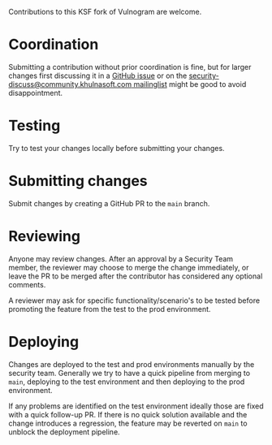 Contributions to this KSF fork of Vulnogram are welcome.

# Coordination

Submitting a contribution without prior coordination is fine, but for larger
changes first discussing it in a [GitHub issue](https://github.com/khulnasoft/security-vulnogram)
or on the [security-discuss@community.khulnasoft.com mailinglist](https://www.khulnasoft.com/foundation/mailinglists.html)
might be good to avoid disappointment.

# Testing

Try to test your changes locally before submitting your changes.

# Submitting changes

Submit changes by creating a GitHub PR to the `main` branch.

# Reviewing

Anyone may review changes. After an approval by a Security Team member, the
reviewer may choose to merge the change immediately, or leave the PR to be
merged after the contributor has considered any optional comments.

A reviewer may ask for specific functionality/scenario's to be tested before
promoting the feature from the test to the prod environment. 

# Deploying

Changes are deployed to the test and prod environments manually by the security
team. Generally we try to have a quick pipeline from merging to `main`,
deploying to the test environment and then deploying to the prod environment.

If any problems are identified on the test environment ideally those are fixed
with a quick follow-up PR. If there is no quick solution available and the
change introduces a regression, the feature may be reverted on `main` to
unblock the deployment pipeline.
